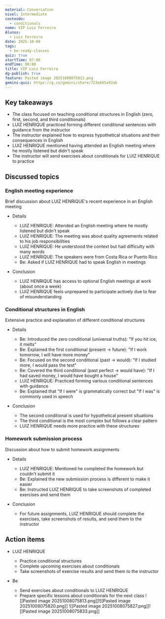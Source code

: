 ```yaml
---
material: Conversation
nivel: Intermediate
conteúdo:
  - conditionals
nome: VIP Luiz Ferreira
Alunos:
  - Luiz Ferreira
date: 2025-10-08
tags:
  - be-ready-classes
quiz: true
startTime: 07:00
endTime: 08:00
title: VIP Luiz Ferreira
dg-publish: true
feature: Pasted image 20251008075813.png
gemini-quiz: https://g.co/gemini/share/723e665a92ab
---
```

## Key takeaways

- The class focused on teaching conditional structures in English (zero, first, second, and third conditionals)
- LUIZ HENRIQUE practiced forming different conditional sentences with guidance from the instructor
- The instructor explained how to express hypothetical situations and their consequences in English
- LUIZ HENRIQUE mentioned having attended an English meeting where he mostly listened but didn't speak
- The instructor will send exercises about conditionals for LUIZ HENRIQUE to practice

## Discussed topics

### English meeting experience

Brief discussion about LUIZ HENRIQUE's recent experience in an English meeting

- Details
    
    - LUIZ HENRIQUE: Attended an English meeting where he mostly listened but didn't speak
    - LUIZ HENRIQUE: The meeting was about quality agreements related to his job responsibilities
    - LUIZ HENRIQUE: He understood the context but had difficulty with many words
    - LUIZ HENRIQUE: The speakers were from Costa Rica or Puerto Rico
    - Be: Asked if LUIZ HENRIQUE had to speak English in meetings
- Conclusion
    
    - LUIZ HENRIQUE has access to optional English meetings at work (about once a week)
    - LUIZ HENRIQUE feels unprepared to participate actively due to fear of misunderstanding

### Conditional structures in English

Extensive practice and explanation of different conditional structures

- Details
    
    - Be: Introduced the zero conditional (universal truths): "If you hit ice, it melts"
    - Be: Explained the first conditional (present → future): "If I work tomorrow, I will have more money"
    - Be: Focused on the second conditional (past → would): "If I studied more, I would pass the test"
    - Be: Covered the third conditional (past perfect → would have): "If I had saved money, I would have bought a house"
    - LUIZ HENRIQUE: Practiced forming various conditional sentences with guidance
    - Be: Explained that "If I were" is grammatically correct but "If I was" is commonly used in speech
- Conclusion
    
    - The second conditional is used for hypothetical present situations
    - The third conditional is the most complex but follows a clear pattern
    - LUIZ HENRIQUE needs more practice with these structures

### Homework submission process

Discussion about how to submit homework assignments

- Details
    
    - LUIZ HENRIQUE: Mentioned he completed the homework but couldn't submit it
    - Be: Explained the new submission process is different to make it easier
    - Be: Instructed LUIZ HENRIQUE to take screenshots of completed exercises and send them
- Conclusion
    
    - For future assignments, LUIZ HENRIQUE should complete the exercises, take screenshots of results, and send them to the instructor

## Action items

- LUIZ HENRIQUE
    
    - Practice conditional structures
    - Complete upcoming exercises about conditionals
    - Take screenshots of exercise results and send them to the instructor
- Be
    
    - Send exercises about conditionals to LUIZ HENRIQUE
    - Prepare specific lessons about conditionals for the next class
![[Pasted image 20251008075813.png]]![[Pasted image 20251008075820.png]]
![[Pasted image 20251008075827.png]]![[Pasted image 20251008075833.png]]